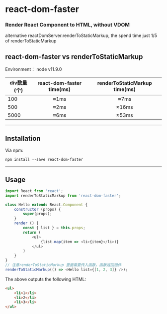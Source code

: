 # react-dom-faster

### **Render React Component to HTML, without VDOM**
alternative reactDomServer.renderToStaticMarkup, the spend time just 1/5 of renderToStaticMarkup

## react-dom-faster vs renderToStaticMarkup
Environment： node v11.9.0

| div数量(个) |  react-dom-faster time(ms) | renderToStaticMarkup time(ms) |
| ------ | :------: | :------: |
| 100 | ≈1ms | ≈7ms |
| 500 | ≈2ms | ≈16ms |
| 5000 | ≈6ms | ≈53ms |

---

## Installation
Via npm:

`npm install --save react-dom-faster`

---

## Usage
```js
import React from 'react';
import renderToStaticMarkup from 'react-dom-faster';

class Hello extends React.Component {
    constructor (props) {
        super(props);
    }
    render () {
        const { list } = this.props;
        return (
            <ul>
                {list.map(item => <li>{item}</li>)}
            </ul>
        )
    }
}
// 注意renderToStaticMarkup 里面需要传入函数，函数返回组件
renderToStaticMarkup(() => <Hello list={[1, 2, 3]} />);
```
The above outputs the following HTML:
```html
<ul>
    <li>1</li>
    <li>2</li>
    <li>3</li>
</ul>
```
